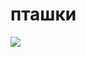 # пташки
![](https://uip.me/wp-content/uploads/2014/02/416710-7-tips-for-high-scores-on-flappy-bird.jpg)
